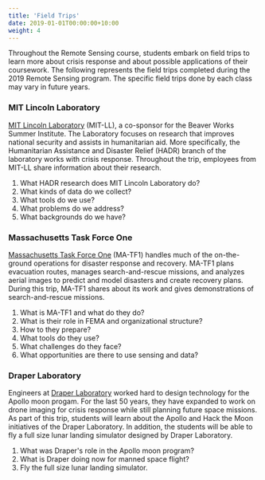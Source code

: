 ```yaml
---
title: 'Field Trips'
date: 2019-01-01T00:00:00+10:00
weight: 4
---
```


Throughout the Remote Sensing course, students embark on field trips to learn more about crisis response and about possible applications of their coursework. The following represents the field trips completed during the 2019 Remote Sensing program. The specific field trips done by each class may vary in future years.

### MIT Lincoln Laboratory

[MIT Lincoln Laboratory](https://www.ll.mit.edu/) (MIT-LL), a co-sponsor for the Beaver Works Summer Institute. The Laboratory focuses on research that improves national security and assists in humanitarian aid. More specifically, the Humanitarian Assistance and Disaster Relief (HADR) branch of the laboratory works with crisis response. Throughout the trip, employees from MIT-LL share information about their research.

1. What HADR research does MIT Lincoln Laboratory do?
2. What kinds of data do we collect?
3. What tools do we use?
4. What problems do we address?
5. What backgrounds do we have?

### Massachusetts Task Force One

[Massachusetts Task Force One](http://matf.org/) (MA-TF1) handles much of the on-the-ground operations for disaster response and recovery. MA-TF1 plans evacuation routes, manages search-and-rescue missions, and analyzes aerial images to predict and model disasters and create recovery plans. During this trip, MA-TF1 shares about its work and gives demonstrations of search-and-rescue missions.

1. What is MA-TF1 and what do they do?
2. What is their role in FEMA and organizational structure?
3. How to they prepare?
4. What tools do they use?
5. What challenges do they face?
6. What opportunities are there to use sensing and data?

### Draper Laboratory

Engineers at [Draper Laboratory](https://www.draper.com/) worked hard to design technology for the Apollo moon progam. For the last 50 years, they have expanded to work on drone imaging for crisis response while still planning future space missions. As part of this trip, students will learn about the Apollo and Hack the Moon initiatives of the Draper Laboratory. In addition, the students will be able to fly a full size lunar landing simulator designed by Draper Laboratory.

1. What was Draper's role in the Apollo moon program?
2. What is Draper doing now for manned space flight?
3. Fly the full size lunar landing simulator.
